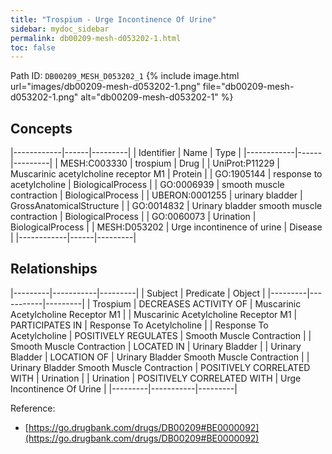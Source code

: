 ```yaml
---
title: "Trospium - Urge Incontinence Of Urine"
sidebar: mydoc_sidebar
permalink: db00209-mesh-d053202-1.html
toc: false 
---
```



Path ID: `DB00209_MESH_D053202_1`
{% include image.html url="images/db00209-mesh-d053202-1.png" file="db00209-mesh-d053202-1.png" alt="db00209-mesh-d053202-1" %}

## Concepts

|------------|------|---------|
| Identifier | Name | Type    |
|------------|------|---------|
| MESH:C003330 | trospium | Drug |
| UniProt:P11229 | Muscarinic acetylcholine receptor M1 | Protein |
| GO:1905144 | response to acetylcholine | BiologicalProcess |
| GO:0006939 | smooth muscle contraction | BiologicalProcess |
| UBERON:0001255 | urinary bladder | GrossAnatomicalStructure |
| GO:0014832 | Urinary bladder smooth muscle contraction | BiologicalProcess |
| GO:0060073 | Urination | BiologicalProcess |
| MESH:D053202 | Urge incontinence of urine | Disease |
|------------|------|---------|

## Relationships

|---------|-----------|---------|
| Subject | Predicate | Object  |
|---------|-----------|---------|
| Trospium | DECREASES ACTIVITY OF | Muscarinic Acetylcholine Receptor M1 |
| Muscarinic Acetylcholine Receptor M1 | PARTICIPATES IN | Response To Acetylcholine |
| Response To Acetylcholine | POSITIVELY REGULATES | Smooth Muscle Contraction |
| Smooth Muscle Contraction | LOCATED IN | Urinary Bladder |
| Urinary Bladder | LOCATION OF | Urinary Bladder Smooth Muscle Contraction |
| Urinary Bladder Smooth Muscle Contraction | POSITIVELY CORRELATED WITH | Urination |
| Urination | POSITIVELY CORRELATED WITH | Urge Incontinence Of Urine |
|---------|-----------|---------|

Reference: 
  - [https://go.drugbank.com/drugs/DB00209#BE0000092](https://go.drugbank.com/drugs/DB00209#BE0000092)
